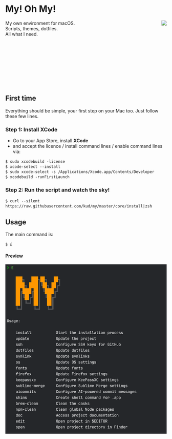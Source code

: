 # My! Oh My!

<img align="right" height="282" height="500" src="everybodydancenow.gif">

My own environment for macOS.<br>
Scripts, themes, dotfiles.<br>
All what I need.<br>

<br>
<br>
<br>
<br>
<br>
<br>
<br>
<br>

## First time

Everything should be simple, your first step on your Mac too. Just follow these few lines.

### Step 1: Install XCode

- Go to your App Store, install **XCode**
- and accept the licence / install command lines / enable command lines via:

```shell
$ sudo xcodebuild -license
$ xcode-select --install
$ sudo xcode-select -s /Applications/Xcode.app/Contents/Developer
$ xcodebuild -runFirstLaunch
```

### Step 2: Run the script and watch the sky!

```shell
$ curl --silent https://raw.githubusercontent.com/kud/my/master/core/install|zsh
```

## Usage

The main command is:

```shell
$ £
```

#### Preview

<img src="preview.png">
